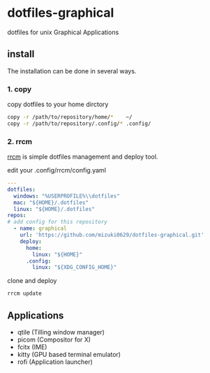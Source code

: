 # dotfiles-graphical
dotfiles for unix Graphical Applications

## install
The installation can be done in several ways.

### 1. copy
copy dotfiles to your home dirctory
```sh
copy -r /path/to/repository/home/*    ~/
copy -r /path/to/repository/.config/* .config/
```

### 2. rrcm
[rrcm](https://github.com/mizuki0629/rrcm) is simple dotfiles management and deploy tool.

edit your .config/rrcm/config.yaml
```yaml
---
dotfiles:
  windows: "%USERPROFILE%\\dotfiles"
  mac: "${HOME}/.dotfiles"
  linux: "${HOME}/.dotfiles"
repos:
# add config for this repository
  - name: graphical
    url: 'https://github.com/mizuki0629/dotfiles-graphical.git'
    deploy:
      home:
        linux: "${HOME}"
      .config:
        linux: "${XDG_CONFIG_HOME}"
```

clone and deploy
```sh
rrcm update
```

## Applications
- qtile (Tilling window manager)
- picom (Compositor for X)
- fcitx (IME)
- kitty (GPU based terminal emulator)
- rofi  (Application launcher)
